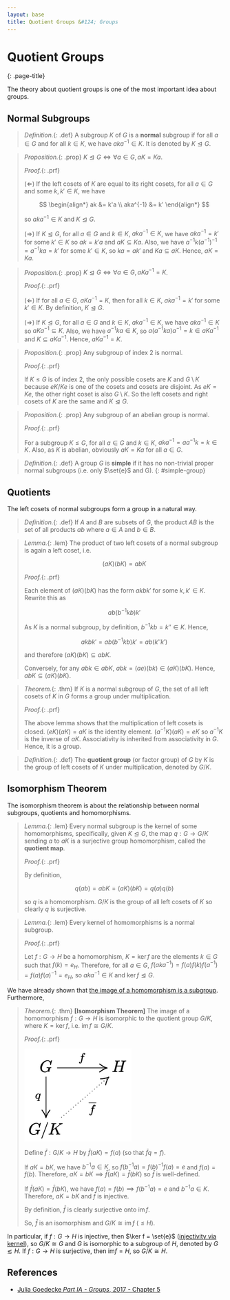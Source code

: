 ```yaml
---
layout: base
title: Quotient Groups &#124; Groups
---
```


# Quotient Groups
{: .page-title}

The theory about quotient groups is one of the most important idea about groups.

## Normal Subgroups

> *Definition.*{: .def}
> A subgroup $K$ of $G$ is a **normal** subgroup if for all $a \in G$ and for all $k \in K$, we have $aka^{-1} \in K$.
> It is denoted by $K \trianglelefteq G$.

> *Proposition.*{: .prop}
> $K \trianglelefteq G \iff \forall a \in G, aK = Ka$.
>
> *Proof.*{: .prf}
>
> ($\Leftarrow$) If the left cosets of $K$ are equal to its right cosets,
> for all $a \in G$ and some $k, k' \in K$, we have
>
> $$
  \begin{align*}
  ak &= k'a \\
  aka^{-1} &= k'
  \end{align*}
  $$
>
> so $aka^{-1} \in K$ and $K \trianglelefteq G$.
>
> ($\Rightarrow$) If $K \trianglelefteq G$, for all $a \in G$ and $k \in K$, $aka^{-1} \in K$,
> we have $aka^{-1} = k'$ for some $k' \in K$ so $ak = k'a$ and $aK \subseteq Ka$.
> Also, we have $a^{-1}k(a^{-1})^{-1} = a^{-1}ka = k'$ for some $k' \in K$, so $ka = ak'$ and $Ka \subseteq aK$.
> Hence, $aK = Ka$.

> *Proposition.*{: .prop}
> $K \trianglelefteq G \iff \forall a \in G, aKa^{-1} = K$.
>
> *Proof.*{: .prf}
>
> ($\Leftarrow$) If for all $a \in G$, $aKa^{-1} = K$,
> then for all $k \in K$, $aka^{-1} = k'$ for some $k' \in K$. By definition, $K \trianglelefteq G$.
>
> ($\Rightarrow$) If $K \trianglelefteq G$, for all $a \in G$ and $k \in K$, $aka^{-1} \in K$,
> we have $aka^{-1} \in K$ so $aKa^{-1} \subseteq K$.
> Also, we have $a^{-1}ka \in K$, so $a(a^{-1}ka)a^{-1} = k \in aKa^{-1}$ and $K \subseteq aKa^{-1}$.
> Hence, $aKa^{-1} = K$.

> *Proposition.*{: .prop}
> Any subgroup of index $2$ is normal.
>
> *Proof.*{: .prf}
>
> If $K \le G$ is of index $2$, the only possible cosets are $K$ and $G \setminus K$ because $eK$/$Ke$ is one of the cosets and cosets are disjoint.
> As $eK = Ke$, the other right coset is also $G \setminus K$. So the left cosets and right cosets of $K$ are the same and $K \trianglelefteq G$.

> *Proposition.*{: .prop}
> Any subgroup of an abelian group is normal.
>
> *Proof.*{: .prf}
>
> For a subgroup $K \le G$, for all $a \in G$ and $k \in K$, $aka^{-1} = aa^{-1}k = k \in K$.
> Also, as $K$ is abelian, obviously $aK = Ka$ for all $a \in G$.

> *Definition.*{: .def}
> A group $G$ is **simple** if it has no non-trivial proper normal subgroups (i.e. only $\set{e}$ and G).
{: #simple-group}

## Quotients

The left cosets of normal subgroups form a group in a natural way.

> *Definition.*{: .def}
> If $A$ and $B$ are subsets of $G$, the product $AB$ is the set of all products $ab$ where $a \in A$ and $b \in B$.

> *Lemma.*{: .lem}
> The product of two left cosets of a normal subgroup is again a left coset, i.e.
>
> $$
  (aK)(bK) = abK
  $$
>
> *Proof.*{: .prf}
>
> Each element of $(aK)(bK)$ has the form $akbk'$ for some $k, k' \in K$. Rewrite this as
>
> $$
  ab(b^{-1}kb)k'
  $$
>
> As $K$ is a normal subgroup, by definition, $b^{-1}kb = k'' \in K$. Hence,
>
> $$
  akbk' = ab(b^{-1}kb)k' = ab(k''k')
  $$
>
> and therefore $(aK)(bK) \subseteq abK$.
>
> Conversely, for any $abk \in abK$, $abk = (ae)(bk) \in (aK)(bK)$. Hence, $abK \subseteq (aK)(bK)$.

> *Theorem.*{: .thm}
> If $K$ is a normal subgroup of $G$, the set of all left cosets of $K$ in $G$ forms a group under multiplication.
>
> *Proof.*{: .prf}
>
> The above lemma shows that the multiplication of left cosets is closed.
> $(eK)(aK) = aK$ is the identity element.
> $(a^{-1}K)(aK) = eK$ so $a^{-1}K$ is the inverse of $aK$.
> Associativity is inherited from associativity in $G$.
> Hence, it is a group.

> *Definition.*{: .def}
> The **quotient group** (or factor group) of $G$ by $K$ is the group of left cosets of $K$ under multiplication, denoted by $G/K$.

## Isomorphism Theorem

The isomorphism theorem is about the relationship between normal subgroups, quotients and homomorphisms.

> *Lemma.*{: .lem}
> Every normal subgroup is the kernel of some homomorphisms, specifically,
> given $K \trianglelefteq G$, the map $q: G \to G/K$ sending $a$ to $aK$ is a surjective group homomorphism, called the **quotient map**.
>
> *Proof.*{: .prf}
>
> By definition,
>
> $$
  q(ab) = abK = (aK)(bK) = q(a)q(b)
  $$
>
> so $q$ is a homomorphism. $G/K$ is the group of all left cosets of $K$ so clearly $q$ is surjective.

> *Lemma.*{: .lem}
> Every kernel of homomorphisms is a normal subgroup.
>
> *Proof.*{: .prf}
>
> Let $f: G \to H$ be a homomorphism, $K = \ker f$ are the elements $k \in G$ such that $f(k) = e_H$.
> Therefore, for all $a \in G$, $f(aka^{-1}) = f(a)f(k)f(a^{-1}) = f(a)f(a)^{-1} = e_H$, so $aka^{-1} \in K$ and $\ker f \trianglelefteq G$.

We have already shown that [the image of a homomorphism is a subgroup](homomorphisms.md#image-is-subgroup). Furthermore,

> *Theorem.*{: .thm}
> **[Isomorphism Theorem]**
> The image of a homomorphism $f: G \to H$ is isomorphic to the quotient group $G/K$, where $K = \ker f$, i.e. $\text{im}\,f \cong G/K$.
>
> *Proof.*{: .prf}
>
> ![Isomorphism Theorem](../images/isomorphism-theorem.png)
>
> Define $\bar{f}: G/K \to H$ by $\bar{f}(aK) = f(a)$ (so that $\bar{f}q = f$).
>
> If $aK = bK$, we have $b^{-1}a \in K$, so $f(b^{-1}a) = f(b)^{-1}f(a) = e$ and $f(a) = f(b)$.
> Therefore, $aK = bK \implies \bar{f}(aK) = \bar{f}(bK)$ so $\bar{f}$ is well-defined.
>
> If $\bar{f}(aK) = \bar{f}(bK)$, we have $f(a) = f(b) \implies f(b^{-1}a) = e$ and $b^{-1}a \in K$.
> Therefore, $aK = bK$ and $\bar{f}$ is injective.
>
> By definition, $\bar{f}$ is clearly surjective onto $\text{im}\,f$.
>
> So, $\bar{f}$ is an isomorphism and $G/K \cong \text{im}\,f$ ($\le H$).

In particular,
if $f: G \to H$ is injective, then $\ker f = \set{e}$ ([injectivity via kernel](homomorphisms.md#injectivity-via-kernel)),
so $G/K \cong G$ and $G$ is isomorphic to a subgroup of $H$, denoted by $G \lesssim H$.
If $f: G \to H$ is surjective, then $\text{im} f = H$,
so $G/K \cong H$.

## References

* [Julia Goedecke _Part IA - Groups_, 2017 - Chapter 5](https://www.julia-goedecke.de/pdf/GroupsNotes.pdf)
